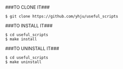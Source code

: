 ###TO CLONE IT###

    $ git clone https://github.com/yhju/useful_scripts

###TO INSTALL IT###

    $ cd useful_scripts
    $ make install


###TO UNINSTALL IT###

    $ cd useful_scripts
    $ make uninstall


